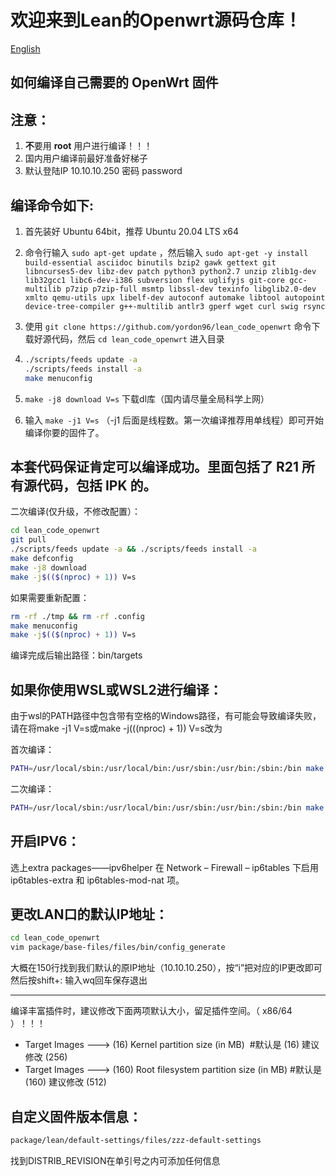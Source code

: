 欢迎来到Lean的Openwrt源码仓库！
=

[English](./README_EN.md)

如何编译自己需要的 OpenWrt 固件
-
注意：
-
1. **不**要用 **root** 用户进行编译！！！
2. 国内用户编译前最好准备好梯子
3. 默认登陆IP 10.10.10.250 密码 password


编译命令如下:
-
1. 首先装好 Ubuntu 64bit，推荐 Ubuntu 20.04 LTS x64

2. 命令行输入 `sudo apt-get update` ，然后输入
   `
   sudo apt-get -y install build-essential asciidoc binutils bzip2 gawk gettext git libncurses5-dev libz-dev patch python3 python2.7 unzip zlib1g-dev lib32gcc1 libc6-dev-i386 subversion flex uglifyjs git-core gcc-multilib p7zip p7zip-full msmtp libssl-dev texinfo libglib2.0-dev xmlto qemu-utils upx libelf-dev autoconf automake libtool autopoint device-tree-compiler g++-multilib antlr3 gperf wget curl swig rsync
   `

3. 使用 `git clone https://github.com/yordon96/lean_code_openwrt` 命令下载好源代码，然后 `cd lean_code_openwrt` 进入目录

4. ```bash
   ./scripts/feeds update -a
   ./scripts/feeds install -a
   make menuconfig
   ```

5. `make -j8 download V=s` 下载dl库（国内请尽量全局科学上网）

6. 输入 `make -j1 V=s` （-j1 后面是线程数。第一次编译推荐用单线程）即可开始编译你要的固件了。

本套代码保证肯定可以编译成功。里面包括了 R21 所有源代码，包括 IPK 的。
-
二次编译(仅升级，不修改配置）：
```bash
cd lean_code_openwrt
git pull
./scripts/feeds update -a && ./scripts/feeds install -a
make defconfig
make -j8 download
make -j$(($(nproc) + 1)) V=s
```

如果需要重新配置：
```bash
rm -rf ./tmp && rm -rf .config
make menuconfig
make -j$(($(nproc) + 1)) V=s
```

编译完成后输出路径：bin/targets

如果你使用WSL或WSL2进行编译：
------
由于wsl的PATH路径中包含带有空格的Windows路径，有可能会导致编译失败，请在将make -j1 V=s或make -j$(($(nproc) + 1)) V=s改为

首次编译：
```bash
PATH=/usr/local/sbin:/usr/local/bin:/usr/sbin:/usr/bin:/sbin:/bin make -j1 V=s 
```
二次编译：
```bash
PATH=/usr/local/sbin:/usr/local/bin:/usr/sbin:/usr/bin:/sbin:/bin make -j$(($(nproc) + 1)) V=s
```
开启IPV6：
----
选上extra packages——ipv6helper
在 Network – Firewall – ip6tables 下启用 ip6tables-extra 和 ip6tables-mod-nat 项。

更改LAN口的默认IP地址：
----
````bash
cd lean_code_openwrt
vim package/base-files/files/bin/config_generate
````
大概在150行找到我们默认的原IP地址（10.10.10.250），按“i”把对应的IP更改即可然后按shift+: 输入wq回车保存退出
***
编译丰富插件时，建议修改下面两项默认大小，留足插件空间。（ x86/64 ）！！！
- Target Images ---> (16) Kernel partition size (in MB)   #默认是 (16) 建议修改 (256)
- Target Images ---> (160) Root filesystem partition size (in MB) #默认是 (160) 建议修改 (512)

自定义固件版本信息：
----
````bash
package/lean/default-settings/files/zzz-default-settings
````
找到DISTRIB_REVISION在单引号之内可添加任何信息
